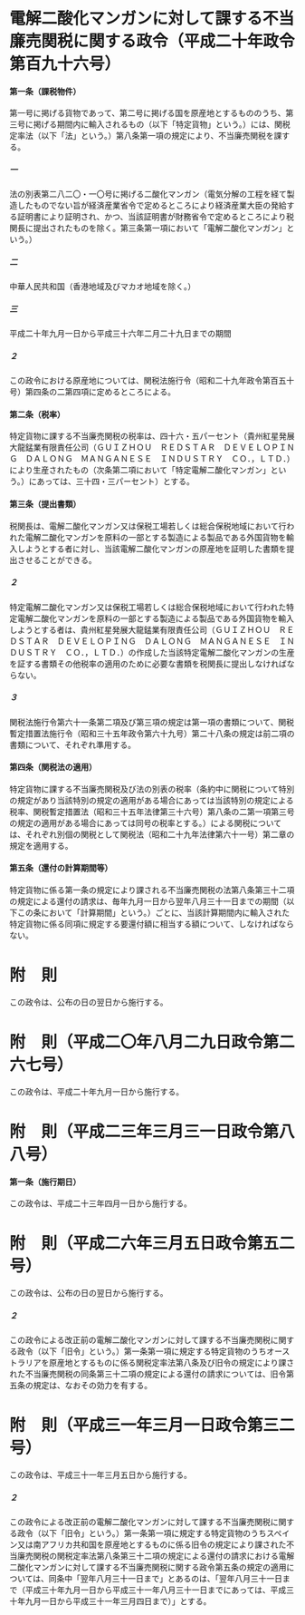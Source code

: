 # 電解二酸化マンガンに対して課する不当廉売関税に関する政令（平成二十年政令第百九十六号）
#### 第一条（課税物件）
第一号に掲げる貨物であって、第二号に掲げる国を原産地とするもののうち、第三号に掲げる期間内に輸入されるもの（以下「特定貨物」という。）には、関税定率法（以下「法」という。）第八条第一項の規定により、不当廉売関税を課する。
##### 一
法の別表第二八二〇・一〇号に掲げる二酸化マンガン（電気分解の工程を経て製造したものでない旨が経済産業省令で定めるところにより経済産業大臣の発給する証明書により証明され、かつ、当該証明書が財務省令で定めるところにより税関長に提出されたものを除く。第三条第一項において「電解二酸化マンガン」という。）
##### 二
中華人民共和国（香港地域及びマカオ地域を除く。）
##### 三
平成二十年九月一日から平成三十六年二月二十九日までの期間
##### ２
この政令における原産地については、関税法施行令（昭和二十九年政令第百五十号）第四条の二第四項に定めるところによる。
#### 第二条（税率）
特定貨物に課する不当廉売関税の税率は、四十六・五パーセント（貴州紅星発展大龍錳業有限責任公司（ＧＵＩＺＨＯＵ　ＲＥＤＳＴＡＲ　ＤＥＶＥＬＯＰＩＮＧ　ＤＡＬＯＮＧ　ＭＡＮＧＡＮＥＳＥ　ＩＮＤＵＳＴＲＹ　ＣＯ．，ＬＴＤ．）により生産されたもの（次条第二項において「特定電解二酸化マンガン」という。）にあっては、三十四・三パーセント）とする。
#### 第三条（提出書類）
税関長は、電解二酸化マンガン又は保税工場若しくは総合保税地域において行われた電解二酸化マンガンを原料の一部とする製造による製品である外国貨物を輸入しようとする者に対し、当該電解二酸化マンガンの原産地を証明した書類を提出させることができる。
##### ２
特定電解二酸化マンガン又は保税工場若しくは総合保税地域において行われた特定電解二酸化マンガンを原料の一部とする製造による製品である外国貨物を輸入しようとする者は、貴州紅星発展大龍錳業有限責任公司（ＧＵＩＺＨＯＵ　ＲＥＤＳＴＡＲ　ＤＥＶＥＬＯＰＩＮＧ　ＤＡＬＯＮＧ　ＭＡＮＧＡＮＥＳＥ　ＩＮＤＵＳＴＲＹ　ＣＯ．，ＬＴＤ．）の作成した当該特定電解二酸化マンガンの生産を証する書類その他税率の適用のために必要な書類を税関長に提出しなければならない。
##### ３
関税法施行令第六十一条第二項及び第三項の規定は第一項の書類について、関税暫定措置法施行令（昭和三十五年政令第六十九号）第二十八条の規定は前二項の書類について、それぞれ準用する。
#### 第四条（関税法の適用）
特定貨物に課する不当廉売関税及び法の別表の税率（条約中に関税について特別の規定があり当該特別の規定の適用がある場合にあっては当該特別の規定による税率、関税暫定措置法（昭和三十五年法律第三十六号）第八条の二第一項第三号の規定の適用がある場合にあっては同号の税率とする。）による関税については、それぞれ別個の関税として関税法（昭和二十九年法律第六十一号）第二章の規定を適用する。
#### 第五条（還付の計算期間等）
特定貨物に係る第一条の規定により課される不当廉売関税の法第八条第三十二項の規定による還付の請求は、毎年九月一日から翌年八月三十一日までの期間（以下この条において「計算期間」という。）ごとに、当該計算期間内に輸入された特定貨物に係る同項に規定する要還付額に相当する額について、しなければならない。
# 附　則
この政令は、公布の日の翌日から施行する。
# 附　則（平成二〇年八月二九日政令第二六七号）
この政令は、平成二十年九月一日から施行する。
# 附　則（平成二三年三月三一日政令第八八号）
#### 第一条（施行期日）
この政令は、平成二十三年四月一日から施行する。
# 附　則（平成二六年三月五日政令第五二号）
この政令は、公布の日の翌日から施行する。
##### ２
この政令による改正前の電解二酸化マンガンに対して課する不当廉売関税に関する政令（以下「旧令」という。）第一条第一項に規定する特定貨物のうちオーストラリアを原産地とするものに係る関税定率法第八条及び旧令の規定により課された不当廉売関税の同条第三十二項の規定による還付の請求については、旧令第五条の規定は、なおその効力を有する。
# 附　則（平成三一年三月一日政令第三二号）
この政令は、平成三十一年三月五日から施行する。
##### ２
この政令による改正前の電解二酸化マンガンに対して課する不当廉売関税に関する政令（以下「旧令」という。）第一条第一項に規定する特定貨物のうちスペイン又は南アフリカ共和国を原産地とするものに係る旧令の規定により課された不当廉売関税の関税定率法第八条第三十二項の規定による還付の請求における電解二酸化マンガンに対して課する不当廉売関税に関する政令第五条の規定の適用については、同条中「翌年八月三十一日まで」とあるのは、「翌年八月三十一日まで（平成三十年九月一日から平成三十一年八月三十一日までにあっては、平成三十年九月一日から平成三十一年三月四日まで）」とする。

